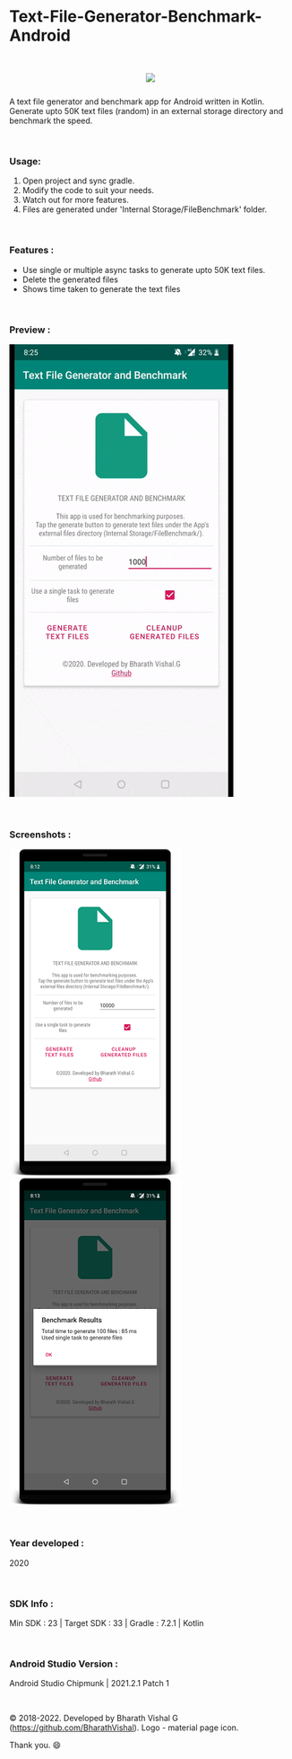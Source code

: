 # Text-File-Generator-Benchmark-Android

<h1 align=center>
<img src="Logo/Icon.png" width=23%>
</h1>

A text file generator and benchmark app for Android written in Kotlin. Generate upto 50K text files (random) in an external storage directory and benchmark the speed.

&nbsp;
### Usage:
1. Open project and sync gradle.
2. Modify the code to suit your needs.
3. Watch out for more features.
4. Files are generated under 'Internal Storage/FileBenchmark' folder.


&nbsp;
### Features :
- Use single or multiple async tasks to generate upto 50K text files.
- Delete the generated files
- Shows time taken to generate the text files

&nbsp;
### Preview : 
![Preview](https://github.com/BharathVishal/Text-File-Generator-Benchmark-Android/blob/master/Preview/PreviewGif.gif)


&nbsp;
### Screenshots : 
![Screenshot 1](https://github.com/BharathVishal/Text-File-Generator-Benchmark-Android/blob/master/Screenshots/1.png?s=20)
![Screenshot 2](https://github.com/BharathVishal/Text-File-Generator-Benchmark-Android/blob/master/Screenshots/2.png?s=20)



&nbsp;
### Year developed : 
2020


&nbsp;

### SDK Info : 
Min SDK : 23  | Target SDK : 33 | Gradle : 7.2.1  | Kotlin

&nbsp;


### Android Studio Version : 
Android Studio Chipmunk | 2021.2.1 Patch 1



&nbsp;

© 2018-2022. Developed by Bharath Vishal G (https://github.com/BharathVishal).
Logo - material page icon.

Thank you. :smile:
